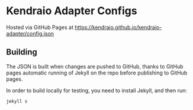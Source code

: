 # Kendraio Adapter Configs

Hosted via GitHub Pages at
https://kendraio.github.io/kendraio-adapter/config.json

## Building
The JSON is built when changes are pushed to GitHub, thanks to GitHub pages automatic 
running of Jekyll on the repo before publishing to GitHub pages.

In order to build locally for testing, you need to install Jekyll, and then run:

    jekyll s
